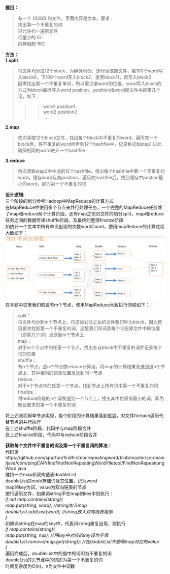 **题目：**  
  >有一个 100GB 的文件，里面内容是文本，要求：  
  >找出第一个不重复的词  
  >只允许扫一遍原文件  
  >尽量少的 IO  
  >内存限制 16G  
  
**方法：**   
  __1.split__  
>将文件均分成12个block，为确保均分，逐行读取原文件，每100个word写入block0，下100个word写入block2，直至block11，再写入block0  
>因需找出第一个不重复单词，所以需记录word的位置，word写入block的方式为block每行写入word position，position指word是文件中的第几个词，如下：  
>>>word1 position1   
>>>word2 position2   
    ...  
  
 __2.map__  
>依次读取12个block文件，找出每个block中不重复的word，遍历完一个block后，将不重复的word哈希到12个hashfile中，记录格式如step1,以此确保相同的word进入一个hashfile  

__3.reduce__
>依次读取step2中生成的12个hashfile，找出每个hashfile中第一个不重复的word，缓存word及其position，遍历完hashfile后，找到缓存中postion最小的word，即为第一个不重复的词  


**设计逻辑:**  
三个阶段的划分参考Hadoop中MapReduce的计算方式  
在MapReduce中使用多个节点来并行处理任务，一个完整的MapReduce任务除了map和reduce两个计算阶段，还有map之前对文件的切分split，map和reduce任务之间的数据传递shuffle阶段，及最终的整理finalize阶段  
如统计一个文本中所有单词出现的次数wordCount，使用mapReduce的计算过程大致如下：  
![wordCount](https://github.com/spurfun/findfirstnonrepeatingword/blob/master/src/main/resources/wordCount.png)  
在本题中这里我们假设有m个节点，使用MapReduce大致执行流程如下：  
>split：  
>将文件均分到m个节点上，将这些划分之后的文件我们称为block，因为题目要求找到第一个不重复的词，这里我们将词及每个词在原文件中的位置（即第几个词）发送到m个节点上  
>map：  
>对于m个节点中的任意一个节点，找出各自block中不重复的词并记录每个词的位置  
>shuffle：  
>有n个节点，这n个节点做reduce计算用，将map的计算结果发送到这n个节点上，其中相同的词及位置发送到同一节点  
>reduce：  
>对于n个节点中的任意一个节点，找到节点上所有词中第一个不重复的词  
>finalize：  
>将reduce阶段的n个词发送到一个节点上，找出其中位置值最小的词，即为题目要求的第一个不重复的词

将上述流程用单节点实现，每个阶段的计算结果落到磁盘，对文件foreach遍历代替节点的并行执行  
在上述shuffle阶段，代码中与map阶段合并  
在上述finalize阶段，代码中与reduce阶段合并  


**获取每个文件中不重复的词及第一个不重复词的算法：**  
代码见https://github.com/spurfun/findfirstnonrepeatingword/blob/master/src/main/java/com/pingCAP/findFirstNonRepeatingWord/filetool/FindNonRepeationgWord.java  
维持一个map和双向链表doubleList  
doubleList的node存储词及其位置，记为word  
map的key为词，value为双向链表的节点  
按行遍历文件，如果词string不在map的key中则执行：  
*if not map.contains(string){  
map.put(string, word); //string加入map  
doubleList.addLast(word);  //string放入双向链表尾部  
}*  
如果词string在map的key中，代表词string重复出现，则执行  
*if map.contains(string){  
map.put(string, null); //将key中对应的key设为空值  
doubleList.remove(map.get(string));  //在doubleList中删除map对应的value  
}*  
遍历完成后，doubleList中的值中的词即为不重复的词  
doubleList的头节点中的词即为第一个不重复的词  
时间复杂度为O(n)，n为文件中词数  
